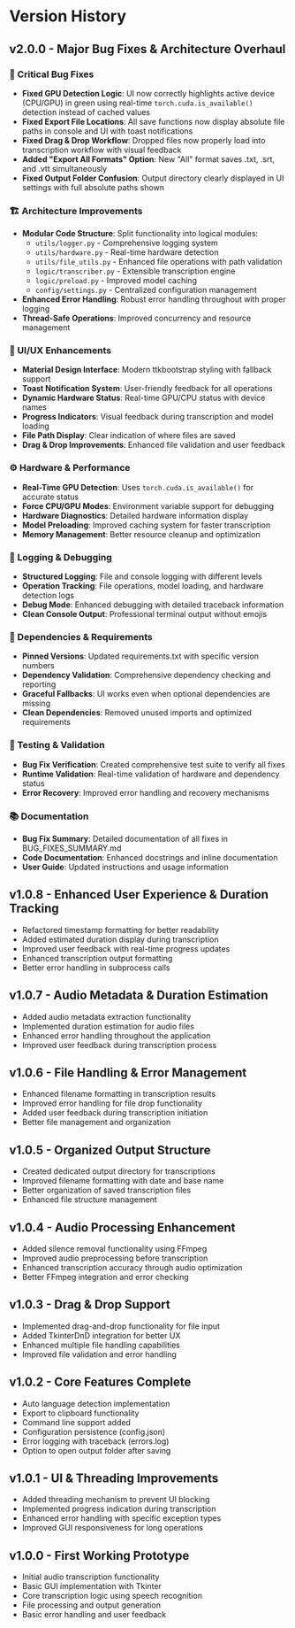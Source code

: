 # Version History

## v2.0.0 - Major Bug Fixes & Architecture Overhaul

### 🔧 Critical Bug Fixes

- **Fixed GPU Detection Logic**: UI now correctly highlights active device (CPU/GPU) in green using real-time `torch.cuda.is_available()` detection instead of cached values
- **Fixed Export File Locations**: All save functions now display absolute file paths in console and UI with toast notifications
- **Fixed Drag & Drop Workflow**: Dropped files now properly load into transcription workflow with visual feedback
- **Added "Export All Formats" Option**: New "All" format saves .txt, .srt, and .vtt simultaneously
- **Fixed Output Folder Confusion**: Output directory clearly displayed in UI settings with full absolute paths shown

### 🏗️ Architecture Improvements

- **Modular Code Structure**: Split functionality into logical modules:
  - `utils/logger.py` - Comprehensive logging system
  - `utils/hardware.py` - Real-time hardware detection
  - `utils/file_utils.py` - Enhanced file operations with path validation
  - `logic/transcriber.py` - Extensible transcription engine
  - `logic/preload.py` - Improved model caching
  - `config/settings.py` - Centralized configuration management
- **Enhanced Error Handling**: Robust error handling throughout with proper logging
- **Thread-Safe Operations**: Improved concurrency and resource management

### 🎨 UI/UX Enhancements

- **Material Design Interface**: Modern ttkbootstrap styling with fallback support
- **Toast Notification System**: User-friendly feedback for all operations
- **Dynamic Hardware Status**: Real-time GPU/CPU status with device names
- **Progress Indicators**: Visual feedback during transcription and model loading
- **File Path Display**: Clear indication of where files are saved
- **Drag & Drop Improvements**: Enhanced file validation and user feedback

### ⚙️ Hardware & Performance

- **Real-Time GPU Detection**: Uses `torch.cuda.is_available()` for accurate status
- **Force CPU/GPU Modes**: Environment variable support for debugging
- **Hardware Diagnostics**: Detailed hardware information display
- **Model Preloading**: Improved caching system for faster transcription
- **Memory Management**: Better resource cleanup and optimization

### 📝 Logging & Debugging

- **Structured Logging**: File and console logging with different levels
- **Operation Tracking**: File operations, model loading, and hardware detection logs
- **Debug Mode**: Enhanced debugging with detailed traceback information
- **Clean Console Output**: Professional terminal output without emojis

### 🔌 Dependencies & Requirements

- **Pinned Versions**: Updated requirements.txt with specific version numbers
- **Dependency Validation**: Comprehensive dependency checking and reporting
- **Graceful Fallbacks**: UI works even when optional dependencies are missing
- **Clean Dependencies**: Removed unused imports and optimized requirements

### 🧪 Testing & Validation

- **Bug Fix Verification**: Created comprehensive test suite to verify all fixes
- **Runtime Validation**: Real-time validation of hardware and dependency status
- **Error Recovery**: Improved error handling and recovery mechanisms

### 📚 Documentation

- **Bug Fix Summary**: Detailed documentation of all fixes in BUG_FIXES_SUMMARY.md
- **Code Documentation**: Enhanced docstrings and inline documentation
- **User Guide**: Updated instructions and usage information

## v1.0.8 - Enhanced User Experience & Duration Tracking

- Refactored timestamp formatting for better readability
- Added estimated duration display during transcription
- Improved user feedback with real-time progress updates
- Enhanced transcription output formatting
- Better error handling in subprocess calls

## v1.0.7 - Audio Metadata & Duration Estimation

- Added audio metadata extraction functionality
- Implemented duration estimation for audio files
- Enhanced error handling throughout the application
- Improved user feedback during transcription process

## v1.0.6 - File Handling & Error Management

- Enhanced filename formatting in transcription results
- Improved error handling for file drop functionality
- Added user feedback during transcription initiation
- Better file management and organization

## v1.0.5 - Organized Output Structure

- Created dedicated output directory for transcriptions
- Improved filename formatting with date and base name
- Better organization of saved transcription files
- Enhanced file structure management

## v1.0.4 - Audio Processing Enhancement

- Added silence removal functionality using FFmpeg
- Improved audio preprocessing before transcription
- Enhanced transcription accuracy through audio optimization
- Better FFmpeg integration and error checking

## v1.0.3 - Drag & Drop Support

- Implemented drag-and-drop functionality for file input
- Added TkinterDnD integration for better UX
- Enhanced multiple file handling capabilities
- Improved file validation and error handling

## v1.0.2 - Core Features Complete

- Auto language detection implementation
- Export to clipboard functionality
- Command line support added
- Configuration persistence (config.json)
- Error logging with traceback (errors.log)
- Option to open output folder after saving

## v1.0.1 - UI & Threading Improvements

- Added threading mechanism to prevent UI blocking
- Implemented progress indication during transcription
- Enhanced error handling with specific exception types
- Improved GUI responsiveness for long operations

## v1.0.0 - First Working Prototype

- Initial audio transcription functionality
- Basic GUI implementation with Tkinter
- Core transcription logic using speech recognition
- File processing and output generation
- Basic error handling and user feedback
